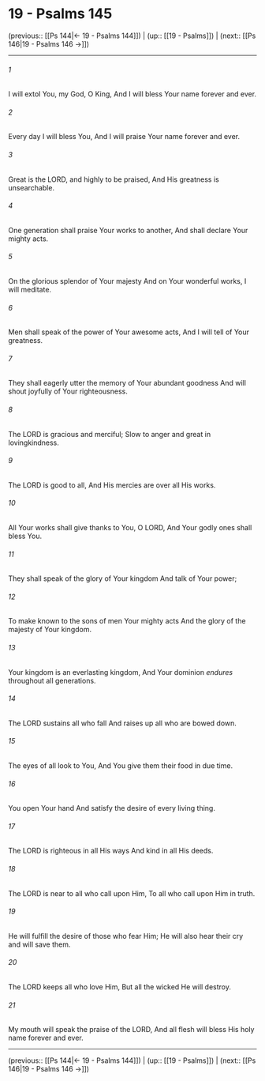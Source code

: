 # 19 - Psalms 145

(previous:: [[Ps 144|← 19 - Psalms 144]]) | (up:: [[19 - Psalms]]) | (next:: [[Ps 146|19 - Psalms 146 →]])

***


###### 1 
I will extol You, my God, O King, And I will bless Your name forever and ever. 

###### 2 
Every day I will bless You, And I will praise Your name forever and ever. 

###### 3 
Great is the LORD, and highly to be praised, And His greatness is unsearchable. 

###### 4 
One generation shall praise Your works to another, And shall declare Your mighty acts. 

###### 5 
On the glorious splendor of Your majesty And on Your wonderful works, I will meditate. 

###### 6 
Men shall speak of the power of Your awesome acts, And I will tell of Your greatness. 

###### 7 
They shall eagerly utter the memory of Your abundant goodness And will shout joyfully of Your righteousness. 

###### 8 
The LORD is gracious and merciful; Slow to anger and great in lovingkindness. 

###### 9 
The LORD is good to all, And His mercies are over all His works. 

###### 10 
All Your works shall give thanks to You, O LORD, And Your godly ones shall bless You. 

###### 11 
They shall speak of the glory of Your kingdom And talk of Your power; 

###### 12 
To make known to the sons of men Your mighty acts And the glory of the majesty of Your kingdom. 

###### 13 
Your kingdom is an everlasting kingdom, And Your dominion _endures_ throughout all generations. 

###### 14 
The LORD sustains all who fall And raises up all who are bowed down. 

###### 15 
The eyes of all look to You, And You give them their food in due time. 

###### 16 
You open Your hand And satisfy the desire of every living thing. 

###### 17 
The LORD is righteous in all His ways And kind in all His deeds. 

###### 18 
The LORD is near to all who call upon Him, To all who call upon Him in truth. 

###### 19 
He will fulfill the desire of those who fear Him; He will also hear their cry and will save them. 

###### 20 
The LORD keeps all who love Him, But all the wicked He will destroy. 

###### 21 
My mouth will speak the praise of the LORD, And all flesh will bless His holy name forever and ever.

***

(previous:: [[Ps 144|← 19 - Psalms 144]]) | (up:: [[19 - Psalms]]) | (next:: [[Ps 146|19 - Psalms 146 →]])
